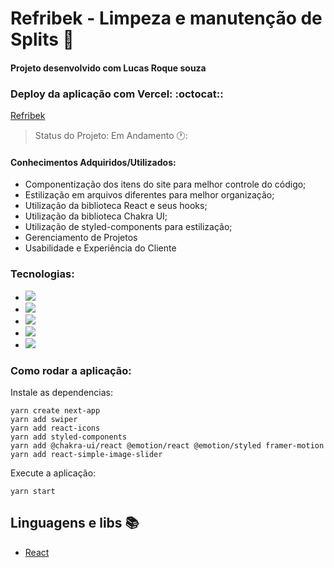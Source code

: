 # Refribek - Limpeza e manutenção de Splits :green_heart:

#### Projeto desenvolvido com Lucas Roque souza

### Deploy da aplicação com Vercel: :octocat::

[Refribek](https://refribek.vercel.app/)

> Status do Projeto: Em Andamento 🕐:

#### Conhecimentos Adquiridos/Utilizados:

- Componentização dos itens do site para melhor controle do código;
- Estilização em arquivos diferentes para melhor organização;
- Utilização da biblioteca React e seus hooks;
- Utilização da biblioteca Chakra UI;
- Utilização de styled-components para estilização;
- Gerenciamento de Projetos
- Usabilidade e Experiência do Cliente

### Tecnologias:

- <img src="https://img.shields.io/static/v1?label=react&message=framework&color=blue&style=for-the-badge&logo=REACT"/>
- <img src="https://img.shields.io/static/v1?label=Hooks&message=react&color=blue&style=for-the-badge&logo=REACT"/>
- <img src="https://img.shields.io/static/v1?label=javascript&message=Programming%20language&color=yellow&style=for-the-badge&logo=JAVASCRIPT"/>
- <img src="https://img.shields.io/static/v1?label=styled-components&message=LIB&color=red&style=for-the-badge&logo=styled-components"/>
- <img src="https://img.shields.io/static/v1?label=jsx&message=Markup&language&color=orange&style=for-the-badge&logo=JSX"/>

### Como rodar a aplicação:

Instale as dependencias:

```
yarn create next-app
yarn add swiper
yarn add react-icons
yarn add styled-components
yarn add @chakra-ui/react @emotion/react @emotion/styled framer-motion
yarn add react-simple-image-slider

```

Execute a aplicação:

```
yarn start
```

## Linguagens e libs :books:

- [React](https://pt-br.reactjs.org/)
